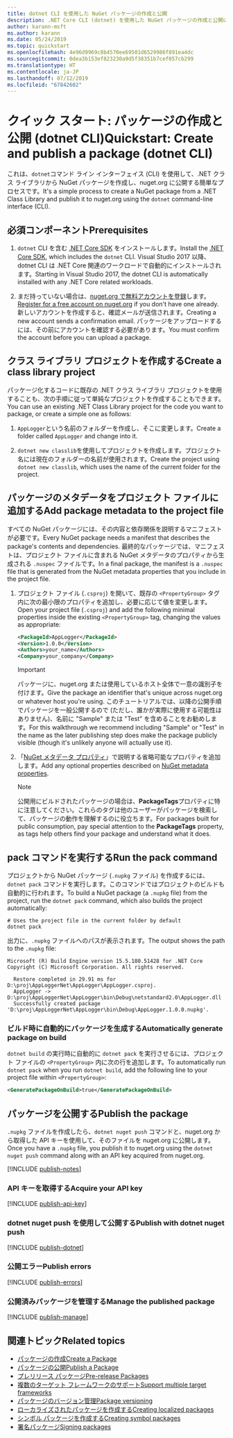 ```yaml
---
title: dotnet CLI を使用した NuGet パッケージの作成と公開
description: .NET Core CLI (dotnet) を使用した NuGet パッケージの作成と公開に関するチュートリアル。
author: karann-msft
ms.author: karann
ms.date: 05/24/2019
ms.topic: quickstart
ms.openlocfilehash: 4e96d9969c8b4570ee69501d6529986f891ea4dc
ms.sourcegitcommit: 0dea3b153ef823230a9d5f38351b7cef057cb299
ms.translationtype: HT
ms.contentlocale: ja-JP
ms.lasthandoff: 07/12/2019
ms.locfileid: "67842602"
---
```

# <a name="quickstart-create-and-publish-a-package-dotnet-cli"></a><span data-ttu-id="233e5-103">クイック スタート: パッケージの作成と公開 (dotnet CLI)</span><span class="sxs-lookup"><span data-stu-id="233e5-103">Quickstart: Create and publish a package (dotnet CLI)</span></span>

<span data-ttu-id="233e5-104">これは、`dotnet`コマンド ライン インターフェイス (CLI) を使用して、.NET クラス ライブラリから NuGet パッケージを作成し、nuget.org に公開する簡単なプロセスです。</span><span class="sxs-lookup"><span data-stu-id="233e5-104">It's a simple process to create a NuGet package from a .NET Class Library and publish it to nuget.org using the `dotnet` command-line interface (CLI).</span></span>

## <a name="prerequisites"></a><span data-ttu-id="233e5-105">必須コンポーネント</span><span class="sxs-lookup"><span data-stu-id="233e5-105">Prerequisites</span></span>

1. <span data-ttu-id="233e5-106">`dotnet` CLI を含む [.NET Core SDK](https://www.microsoft.com/net/download/) をインストールします。</span><span class="sxs-lookup"><span data-stu-id="233e5-106">Install the [.NET Core SDK](https://www.microsoft.com/net/download/), which includes the `dotnet` CLI.</span></span> <span data-ttu-id="233e5-107">Visual Studio 2017 以降、dotnet CLI は .NET Core 関連のワークロードで自動的にインストールされます。</span><span class="sxs-lookup"><span data-stu-id="233e5-107">Starting in Visual Studio 2017, the dotnet CLI is automatically installed with any .NET Core related workloads.</span></span>

1. <span data-ttu-id="233e5-108">まだ持っていない場合は、[nuget.org で無料アカウントを登録](https://www.nuget.org/users/account/LogOn?returnUrl=%2F)します。</span><span class="sxs-lookup"><span data-stu-id="233e5-108">[Register for a free account on nuget.org](https://www.nuget.org/users/account/LogOn?returnUrl=%2F) if you don't have one already.</span></span> <span data-ttu-id="233e5-109">新しいアカウントを作成すると、確認メールが送信されます。</span><span class="sxs-lookup"><span data-stu-id="233e5-109">Creating a new account sends a confirmation email.</span></span> <span data-ttu-id="233e5-110">パッケージをアップロードするには、その前にアカウントを確認する必要があります。</span><span class="sxs-lookup"><span data-stu-id="233e5-110">You must confirm the account before you can upload a package.</span></span>

## <a name="create-a-class-library-project"></a><span data-ttu-id="233e5-111">クラス ライブラリ プロジェクトを作成する</span><span class="sxs-lookup"><span data-stu-id="233e5-111">Create a class library project</span></span>

<span data-ttu-id="233e5-112">パッケージ化するコードに既存の .NET クラス ライブラリ プロジェクトを使用することも、次の手順に従って単純なプロジェクトを作成することもできます。</span><span class="sxs-lookup"><span data-stu-id="233e5-112">You can use an existing .NET Class Library project for the code you want to package, or create a simple one as follows:</span></span>

1. <span data-ttu-id="233e5-113">`AppLogger`という名前のフォルダーを作成し、そこに変更します。</span><span class="sxs-lookup"><span data-stu-id="233e5-113">Create a folder called `AppLogger` and change into it.</span></span>

1. <span data-ttu-id="233e5-114">`dotnet new classlib`を使用してプロジェクトを作成します。プロジェクト名には現在のフォルダーの名前が使用されます。</span><span class="sxs-lookup"><span data-stu-id="233e5-114">Create the project using `dotnet new classlib`, which uses the name of the current folder for the project.</span></span>

## <a name="add-package-metadata-to-the-project-file"></a><span data-ttu-id="233e5-115">パッケージのメタデータをプロジェクト ファイルに追加する</span><span class="sxs-lookup"><span data-stu-id="233e5-115">Add package metadata to the project file</span></span>

<span data-ttu-id="233e5-116">すべての NuGet パッケージには、その内容と依存関係を説明するマニフェストが必要です。</span><span class="sxs-lookup"><span data-stu-id="233e5-116">Every NuGet package needs a manifest that describes the package's contents and dependencies.</span></span> <span data-ttu-id="233e5-117">最終的なパッケージでは、マニフェストは、プロジェクト ファイルに含まれる NuGet メタデータのプロパティから生成される `.nuspec` ファイルです。</span><span class="sxs-lookup"><span data-stu-id="233e5-117">In a final package, the manifest is a `.nuspec` file that is generated from the NuGet metadata properties that you include in the project file.</span></span>

1. <span data-ttu-id="233e5-118">プロジェクト ファイル (`.csproj`) を開いて、既存の `<PropertyGroup>` タグ内に次の最小限のプロパティを追加し、必要に応じて値を変更します。</span><span class="sxs-lookup"><span data-stu-id="233e5-118">Open your project file (`.csproj`) and add the following minimal properties inside the existing `<PropertyGroup>` tag, changing the values as appropriate:</span></span>

    ```xml
    <PackageId>AppLogger</PackageId>
    <Version>1.0.0</Version>
    <Authors>your_name</Authors>
    <Company>your_company</Company>
    ```

    > [!Important]
    > <span data-ttu-id="233e5-119">パッケージに、nuget.org または使用しているホスト全体で一意の識別子を付けます。</span><span class="sxs-lookup"><span data-stu-id="233e5-119">Give the package an identifier that's unique across nuget.org or whatever host you're using.</span></span> <span data-ttu-id="233e5-120">このチュートリアルでは、以降の公開手順でパッケージを一般公開するので (ただし、誰かが実際に使用する可能性はありません)、名前に "Sample" または "Test" を含めることをお勧めします。</span><span class="sxs-lookup"><span data-stu-id="233e5-120">For this walkthrough we recommend including "Sample" or "Test" in the name as the later publishing step does make the package publicly visible (though it's unlikely anyone will actually use it).</span></span>

1. <span data-ttu-id="233e5-121">「[NuGet メタデータ プロパティ](/dotnet/core/tools/csproj#nuget-metadata-properties)」で説明する省略可能なプロパティを追加します。</span><span class="sxs-lookup"><span data-stu-id="233e5-121">Add any optional properties described on [NuGet metadata properties](/dotnet/core/tools/csproj#nuget-metadata-properties).</span></span>

    > [!Note]
    > <span data-ttu-id="233e5-122">公開用にビルドされたパッケージの場合は、**PackageTags**プロパティに特に注意してください。これらのタグは他のユーザーがパッケージを検索して、パッケージの動作を理解するのに役立ちます。</span><span class="sxs-lookup"><span data-stu-id="233e5-122">For packages built for public consumption, pay special attention to the **PackageTags** property, as tags help others find your package and understand what it does.</span></span>

## <a name="run-the-pack-command"></a><span data-ttu-id="233e5-123">pack コマンドを実行する</span><span class="sxs-lookup"><span data-stu-id="233e5-123">Run the pack command</span></span>

<span data-ttu-id="233e5-124">プロジェクトから NuGet パッケージ (`.nupkg` ファイル) を作成するには、`dotnet pack` コマンドを実行します。このコマンドではプロジェクトのビルドも自動的に行われます。</span><span class="sxs-lookup"><span data-stu-id="233e5-124">To build a NuGet package (a `.nupkg` file) from the project, run the `dotnet pack` command, which also builds the project automatically:</span></span>

```cli
# Uses the project file in the current folder by default
dotnet pack
```

<span data-ttu-id="233e5-125">出力に、`.nupkg` ファイルへのパスが表示されます。</span><span class="sxs-lookup"><span data-stu-id="233e5-125">The output shows the path to the `.nupkg` file:</span></span>

```output
Microsoft (R) Build Engine version 15.5.180.51428 for .NET Core
Copyright (C) Microsoft Corporation. All rights reserved.

  Restore completed in 29.91 ms for D:\proj\AppLoggerNet\AppLogger\AppLogger.csproj.
  AppLogger -> D:\proj\AppLoggerNet\AppLogger\bin\Debug\netstandard2.0\AppLogger.dll
  Successfully created package 'D:\proj\AppLoggerNet\AppLogger\bin\Debug\AppLogger.1.0.0.nupkg'.
```

### <a name="automatically-generate-package-on-build"></a><span data-ttu-id="233e5-126">ビルド時に自動的にパッケージを生成する</span><span class="sxs-lookup"><span data-stu-id="233e5-126">Automatically generate package on build</span></span>

<span data-ttu-id="233e5-127">`dotnet build` の実行時に自動的に `dotnet pack` を実行させるには、プロジェクト ファイルの `<PropertyGroup>` 内に次の行を追加します。</span><span class="sxs-lookup"><span data-stu-id="233e5-127">To automatically run `dotnet pack` when you run `dotnet build`, add the following line to your project file within `<PropertyGroup>`:</span></span>

```xml
<GeneratePackageOnBuild>true</GeneratePackageOnBuild>
```

## <a name="publish-the-package"></a><span data-ttu-id="233e5-128">パッケージを公開する</span><span class="sxs-lookup"><span data-stu-id="233e5-128">Publish the package</span></span>

<span data-ttu-id="233e5-129">`.nupkg` ファイルを作成したら、`dotnet nuget push` コマンドと、nuget.org から取得した API キーを使用して、そのファイルを nuget.org に公開します。</span><span class="sxs-lookup"><span data-stu-id="233e5-129">Once you have a `.nupkg` file, you publish it to nuget.org using the `dotnet nuget push` command along with an API key acquired from nuget.org.</span></span>

[!INCLUDE [publish-notes](includes/publish-notes.md)]

### <a name="acquire-your-api-key"></a><span data-ttu-id="233e5-130">API キーを取得する</span><span class="sxs-lookup"><span data-stu-id="233e5-130">Acquire your API key</span></span>

[!INCLUDE [publish-api-key](includes/publish-api-key.md)]

### <a name="publish-with-dotnet-nuget-push"></a><span data-ttu-id="233e5-131">dotnet nuget push を使用して公開する</span><span class="sxs-lookup"><span data-stu-id="233e5-131">Publish with dotnet nuget push</span></span>

[!INCLUDE [publish-dotnet](includes/publish-dotnet.md)]

### <a name="publish-errors"></a><span data-ttu-id="233e5-132">公開エラー</span><span class="sxs-lookup"><span data-stu-id="233e5-132">Publish errors</span></span>

[!INCLUDE [publish-errors](includes/publish-errors.md)]

### <a name="manage-the-published-package"></a><span data-ttu-id="233e5-133">公開済みパッケージを管理する</span><span class="sxs-lookup"><span data-stu-id="233e5-133">Manage the published package</span></span>

[!INCLUDE [publish-manage](includes/publish-manage.md)]

## <a name="related-topics"></a><span data-ttu-id="233e5-134">関連トピック</span><span class="sxs-lookup"><span data-stu-id="233e5-134">Related topics</span></span>

- [<span data-ttu-id="233e5-135">パッケージの作成</span><span class="sxs-lookup"><span data-stu-id="233e5-135">Create a Package</span></span>](../create-packages/creating-a-package.md)
- [<span data-ttu-id="233e5-136">パッケージの公開</span><span class="sxs-lookup"><span data-stu-id="233e5-136">Publish a Package</span></span>](../nuget-org/publish-a-package.md)
- [<span data-ttu-id="233e5-137">プレリリース パッケージ</span><span class="sxs-lookup"><span data-stu-id="233e5-137">Pre-release Packages</span></span>](../create-packages/Prerelease-Packages.md)
- [<span data-ttu-id="233e5-138">複数のターゲット フレームワークのサポート</span><span class="sxs-lookup"><span data-stu-id="233e5-138">Support multiple target frameworks</span></span>](../create-packages/supporting-multiple-target-frameworks.md)
- [<span data-ttu-id="233e5-139">パッケージのバージョン管理</span><span class="sxs-lookup"><span data-stu-id="233e5-139">Package versioning</span></span>](../reference/package-versioning.md)
- [<span data-ttu-id="233e5-140">ローカライズされたパッケージを作成する</span><span class="sxs-lookup"><span data-stu-id="233e5-140">Creating localized packages</span></span>](../create-packages/creating-localized-packages.md)
- [<span data-ttu-id="233e5-141">シンボル パッケージを作成する</span><span class="sxs-lookup"><span data-stu-id="233e5-141">Creating symbol packages</span></span>](../create-packages/symbol-packages-snupkg.md)
- [<span data-ttu-id="233e5-142">署名パッケージ</span><span class="sxs-lookup"><span data-stu-id="233e5-142">Signing packages</span></span>](../create-packages/Sign-a-package.md)
